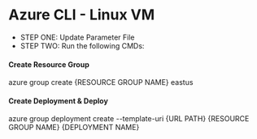 # Azure CLI - Linux VM

- STEP ONE: Update Parameter File
- STEP TWO: Run the following CMDs:

#### Create Resource Group
azure group create {RESOURCE GROUP NAME} eastus

#### Create Deployment & Deploy
azure group deployment create --template-uri {URL PATH} {RESOURCE GROUP NAME} {DEPLOYMENT NAME}